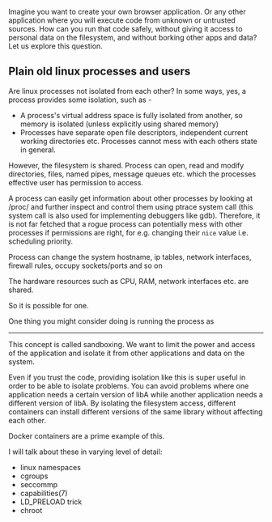 
Imagine you want to create your own browser application. Or any other application where you will execute code from unknown or untrusted sources. How can you run that code safely, without giving it access to personal data on the filesystem, and without borking  other apps and data? Let us explore this question. 

## Plain old linux processes and users 

Are linux processes not isolated from each other? In some ways, yes, a process provides some isolation, such as -
 - A process's virtual address space is fully isolated from another, so memory is isolated (unless explicitly using shared memory)
 - Processes have separate open file descriptors, independent current working directories etc. Processes cannot mess with each others state in general.

However, the filesystem is shared. Process can open, read and modify directories, files, named pipes, message queues etc. which the processes effective user has permission to access.

A process can easily get information about other processes by looking at /proc/ and further inspect and control them using ptrace system call (this system call is also used for implementing debuggers like gdb). Therefore, it is not far fetched that a rogue process can potentially mess with other processes if permissions are right, for e.g. changing their `nice` value i.e. scheduling priority.

Process can change the system hostname, ip tables, network interfaces, firewall rules, occupy sockets/ports and so on


The hardware resources such as CPU, RAM, network interfaces etc. are shared.

So it is possible for one.


One thing you might consider doing is running the process as 


-------

This concept is called sandboxing. We want to limit the power and access of the application and isolate it from other applications and data on the system.

Even if you trust the code, providing isolation like this is super useful in order to be able to isolate problems. You can avoid problems where one application needs a certain version of libA while another application needs a different version of libA. By isolating the filesystem access, different containers can install different versions of the same library without affecting each other.

Docker containers are a prime example of this.

I will talk about these in varying level of detail:

- linux namespaces
- cgroups
- seccommp
- capabilities(7)
- LD_PRELOAD trick
- chroot